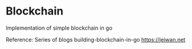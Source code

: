 # Blockchain
Implementation of simple blockchain in go

Reference: Series of blogs building-blockchain-in-go https://jeiwan.net